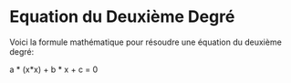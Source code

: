 # Equation du Deuxième Degré

Voici la formule mathématique pour résoudre une équation du deuxième degré:

a * (x*x) + b * x + c  = 0

